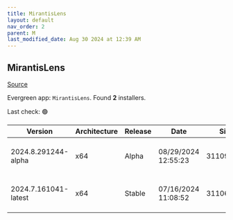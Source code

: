 ```yaml
---
title: MirantisLens
layout: default
nav_order: 2
parent: M
last_modified_date: Aug 30 2024 at 12:39 AM
---
```


## MirantisLens

[Source](https://k8slens.dev/)

Evergreen app: `MirantisLens`. Found **2** installers.

Last check: 🟢

| Version              | Architecture | Release | Date                | Size      | Sha512                                                                                   | URI                                                                                                                                                    |
| -------------------- | ------------ | ------- | ------------------- | --------- | ---------------------------------------------------------------------------------------- | ------------------------------------------------------------------------------------------------------------------------------------------------------ |
| 2024.8.291244-alpha  | x64          | Alpha   | 08/29/2024 12:55:23 | 311096296 | GH6CO9y266ZEheQbVm3cE8UGhQCAXZjf+9hGvTTK/6vdhr5D8Q+cumntZB199xI9OW9i2+Ck/7lGV5qkQXcKcQ== | [https://downloads.k8slens.dev/ide/Lens%20Setup%202024.8.291244-alpha.exe](https://downloads.k8slens.dev/ide/Lens%20Setup%202024.8.291244-alpha.exe)   |
| 2024.7.161041-latest | x64          | Stable  | 07/16/2024 11:08:52 | 311066008 | ux0MUta4FZjdOeMOYx4P7aHUEJ899YJO4W4xWMoBe8zeKyPq2fa5XuixwdLcp76mlP5HtIiF2nEAvB2aBs6nTQ== | [https://downloads.k8slens.dev/ide/Lens%20Setup%202024.7.161041-latest.exe](https://downloads.k8slens.dev/ide/Lens%20Setup%202024.7.161041-latest.exe) |
